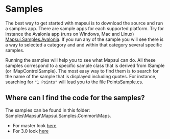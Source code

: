 # Samples

The best way to get started with mapsui is to download the source and run a samples app. There are sample apps for each supported platform. Try for instance the Avalonia app (runs on Windows, Mac and Linux) [Mapsui.Samples.Avalonia](https://github.com/Mapsui/Mapsui/tree/master/Samples/Mapsui.Samples.Avalonia). If you run any of the sample you will see there is a way to selected a category and and within that category several specific samples. 

Running the samples will help you to see what Mapsui can do. All these samples correspond to a specific sample class that is derived from ISample (or IMapControlSample). The most easy way to find them is to search for the name of the sample that is displayed including quotes. For instance, searching for `"1 Points"` will lead you to the file PointsSample.cs. 

## Where can I find the code for the samples?
The samples can be found in this folder: Samples\Mapsui\Mapsui.Samples.Common\Maps. 
- For master look [here](https://github.com/Mapsui/Mapsui/tree/master/Samples/Mapsui.Samples.Common/Maps)
- For 3.0 look [here](https://github.com/Mapsui/Mapsui/tree/develop/3.0/Samples/Mapsui.Samples.Common/Maps)

